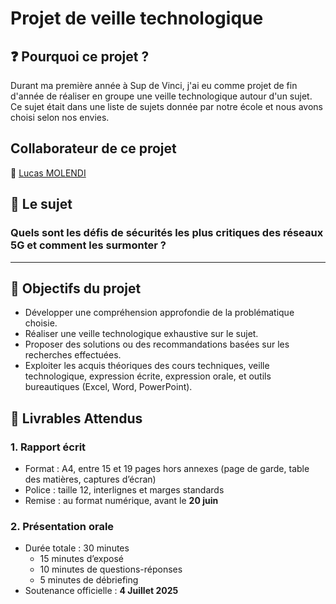 # Projet de veille technologique 
## :question: Pourquoi ce projet ?  
Durant ma première année à Sup de Vinci, j'ai eu comme projet de fin d'année de réaliser en groupe une veille technologique autour d'un sujet. Ce sujet était dans une liste de sujets donnée par notre école et nous avons choisi selon nos envies.  
## Collaborateur de ce projet  
:man: [Lucas MOLENDI](https://github.com/LucasMolendi)  
## :bookmark_tabs: Le sujet 
### **Quels sont les défis de sécurités les plus critiques des réseaux 5G et comment les surmonter ?**  
---
## 🎯 Objectifs du projet  
- Développer une compréhension approfondie de la problématique choisie.
- Réaliser une veille technologique exhaustive sur le sujet.
- Proposer des solutions ou des recommandations basées sur les recherches effectuées.
- Exploiter les acquis théoriques des cours techniques, veille technologique, expression écrite, expression orale, et outils bureautiques (Excel, Word, PowerPoint).
## :blue_book: Livrables Attendus  
### **1. Rapport écrit**
- Format : A4, entre 15 et 19 pages hors annexes (page de garde, table des matières, captures d’écran)
- Police : taille 12, interlignes et marges standards
- Remise : au format numérique, avant le **20 juin**

### **2. Présentation orale**
- Durée totale : 30 minutes  
  - 15 minutes d’exposé  
  - 10 minutes de questions-réponses  
  - 5 minutes de débriefing
- Soutenance officielle : **4 Juillet 2025**
